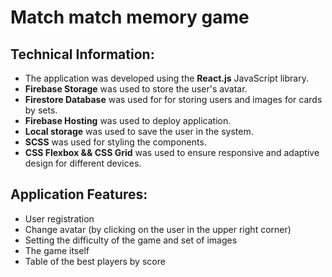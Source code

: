 # Match match memory game

## Technical Information:

- The application was developed using the **React.js** JavaScript library.
- **Firebase Storage** was used to store the user's avatar.
- **Firestore Database** was used for for storing users and images for cards by sets.
- **Firebase Hosting** was used to deploy application.
- **Local storage** was used to save the user in the system.
- **SCSS** was used for styling the components.
- **CSS Flexbox && CSS Grid** was used to ensure responsive and adaptive design for different devices.

## Application Features:

- User registration
- Change avatar (by clicking on the user in the upper right corner)
- Setting the difficulty of the game and set of images
- The game itself
- Table of the best players by score
